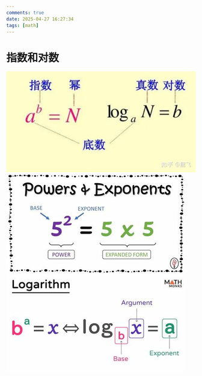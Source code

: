 ```yaml
---
comments: true
date: 2025-04-27 16:27:34
tags: [math]
---
```


# 指数和对数

![指数和对数](img/log.png)
![exponents](img/exponents.png)
![logarithm](img/logarithm.png)
